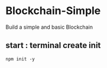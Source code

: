 # Blockchain-Simple
Build a simple and basic Blockchain


start : terminal create init
----
```
npm init -y
```
